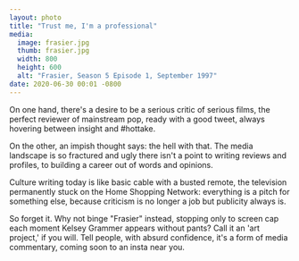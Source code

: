 ```yaml
---
layout: photo
title: "Trust me, I'm a professional"
media:
  image: frasier.jpg
  thumb: frasier.jpg
  width: 800
  height: 600
  alt: "Frasier, Season 5 Episode 1, September 1997"
date: 2020-06-30 00:01 -0800
---
```

On one hand, there's a desire to be a serious critic of serious films, the perfect reviewer of mainstream pop, ready with a good tweet, always hovering between insight and #hottake.

On the other, an impish thought says: the hell with that. The media landscape is so fractured and ugly there isn't a point to writing reviews and profiles, to building a career out of words and opinions.

Culture writing today is like basic cable with a busted remote, the television permanently stuck on the Home Shopping Network: everything is a pitch for something else, because criticism is no longer a job but publicity always is.

So forget it. Why not binge "Frasier" instead, stopping only to screen cap each moment Kelsey Grammer appears without pants? Call it an 'art project,' if you will. Tell people, with absurd confidence, it's a form of media commentary, coming soon to an insta near you.
